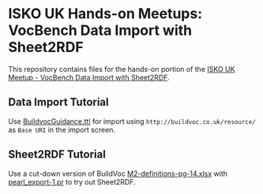 # ISKO UK Hands-on Meetups: VocBench Data Import with Sheet2RDF

This repository contains files for the hands-on portion of the [ISKO UK Meetup - VocBench Data Import with Sheet2RDF](https://www.meetup.com/Knowledge-Organisation-London/events/277052172/).

## Data Import Tutorial

Use [BuildvocGuidance.ttl](./BuildvocGuidance.ttl) for import using `http://buildvoc.co.uk/resource/` as `Base URI` in the import screen.

## Sheet2RDF Tutorial

Use a cut-down version of BuildVoc [M2-definitions-pg-14.xlsx](./M2-definitions-pg-14.xlsx) with [pearl_export-1.pr](./pearl_export-1.pr) to try out Sheet2RDF.